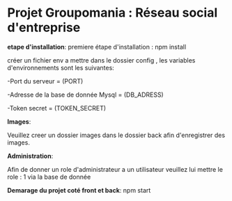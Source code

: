 # Projet Groupomania : Réseau social d'entreprise

**etape d'installation**:
premiere étape d'installation : npm install

créer un fichier env a mettre dans le dossier config , les variables d'environnements sont les suivantes:

-Port du serveur = (PORT)

-Adresse de la base de donnée Mysql = (DB_ADRESS)

-Token secret = (TOKEN_SECRET)

**Images**:

Veuillez creer un dossier images dans le dossier back afin d'enregistrer des images.

**Administration**:

Afin de donner un role d'administrateur a un utilisateur veuillez lui mettre le role : 1 via la base de donnée

**Demarage du projet coté front et back**:
npm start
